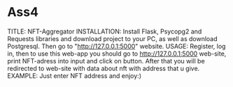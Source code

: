 # Ass4
TITLE: NFT-Aggregator
INSTALLATION: Install Flask, Psycopg2 and Requests libraries and download project to your PC, as well as download Postgresql. Then go to "http://127.0.0.1:5000" website.
USAGE: Register, log in, then to use this web-app you should go to http://127.0.0.1:5000 web-site, print NFT-adress into input and click on button. After that you will be redirected to web-site with data about nft with address that u give.
EXAMPLE: Just enter NFT address and enjoy:)
